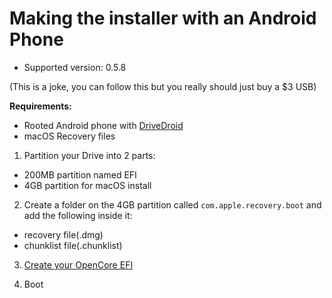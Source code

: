# Making the installer with an Android Phone

* Supported version: 0.5.8

(This is a joke, you can follow this but you really should just buy a $3 USB)

**Requirements:**

* Rooted Android phone with [DriveDroid](https://softwarebakery.com/projects/drivedroid)
* macOS Recovery files

1. Partition your Drive into 2 parts:

* 200MB partition named EFI
* 4GB partition for macOS install

2. Create a folder on the 4GB partition called `com.apple.recovery.boot` and add the following inside it:

* recovery file(.dmg)
* chunklist file(.chunklist)

3. [Create your OpenCore EFI](/installer-guide/opencore-efi.md)

4. Boot
